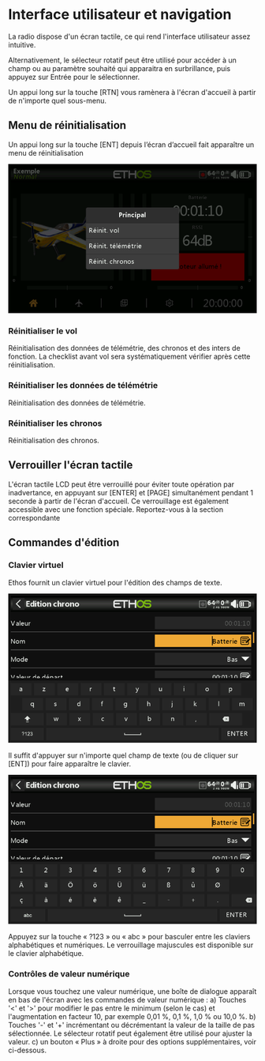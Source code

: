 # Interface utilisateur et navigation

La radio dispose d'un écran tactile, ce qui rend l'interface utilisateur assez intuitive.&#x20;

Alternativement, le sélecteur rotatif peut être utilisé pour accéder à un champ ou au paramètre souhaité qui apparaitra en surbrillance, puis appuyez sur Entrée pour le sélectionner.

Un appui long sur la touche \[RTN] vous ramènera à l'écran d'accueil à partir de n'importe quel sous-menu.

## Menu de réinitialisation

Un appui long sur la touche \[ENT] depuis l’écran d’accueil fait apparaître un menu de réinitialisation

![Menu de réinitialisation](.gitbook/assets/resetmenu.png)

### **Réinitialiser le vol**

Réinitialisation des données de télémétrie, des chronos et des inters de fonction. La checklist avant vol sera systématiquement vérifier après cette réinitialisation.

### **Réinitialiser les données de télémétrie**

Réinitialisation des données de télémétrie.

### **Réinitialiser les chronos**

Réinitialisation des chronos.

## Verrouiller l'écran tactile

L'écran tactile LCD peut être verrouillé pour éviter toute opération par inadvertance, en appuyant sur \[ENTER] et \[PAGE] simultanément pendant 1 seconde à partir de l'écran d'accueil. Ce verrouillage est également accessible avec une fonction spéciale. Reportez-vous à la section correspondante

## Commandes d'édition

### **Clavier virtuel**

Ethos fournit un clavier virtuel pour l'édition des champs de texte.

![Clavier AZERTY](.gitbook/assets/keyboard1.png)

Il suffit d'appuyer sur n'importe quel champ de texte (ou de cliquer sur \[ENT]) pour faire apparaître le clavier.

![Clavier chiffres](.gitbook/assets/keyboard2.png)

Appuyez sur la touche « ?123 » ou « abc » pour basculer entre les claviers alphabétiques et numériques. Le verrouillage majuscules est disponible sur le clavier alphabétique.

### **Contrôles de valeur numérique**

Lorsque vous touchez une valeur numérique, une boîte de dialogue apparaît en bas de l'écran avec les commandes de valeur numérique :
a) Touches '<' et '>' pour modifier le pas entre le minimum (selon le cas) et l'augmentation en facteur 10, par exemple 0,01 %, 0,1 %, 1,0 % ou 10,0 %.
b) Touches '-' et '+' incrémentant ou décrémentant la valeur de la taille de pas sélectionnée. Le sélecteur rotatif peut également être utilisé pour ajuster la valeur.
c) un bouton « Plus » à droite pour des options supplémentaires, voir ci-dessous.
